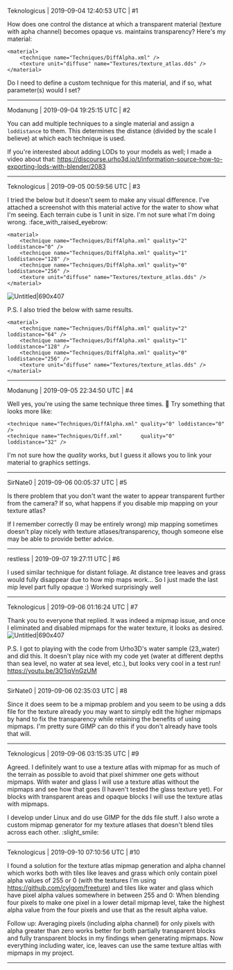 Teknologicus | 2019-09-04 12:40:53 UTC | #1

How does one control the distance at which a transparent material (texture with apha channel) becomes opaque vs. maintains transparency?  Here's my material:

    <material>
        <technique name="Techniques/DiffAlpha.xml" />
        <texture unit="diffuse" name="Textures/texture_atlas.dds" />
    </material>

Do I need to define a custom technique for this material, and if so, what parameter(s) would I set?

-------------------------

Modanung | 2019-09-04 19:25:15 UTC | #2

You can add multiple techniques to a single material and assign a `loddistance` to them. This determines the distance (divided by the scale I believe) at which each technique is used.

If you're interested about adding LODs to your models as well; I made a video about that:
https://discourse.urho3d.io/t/information-source-how-to-exporting-lods-with-blender/2083

-------------------------

Teknologicus | 2019-09-05 00:59:56 UTC | #3

I tried the below but it doesn't seem to make any visual difference.  I've attached a screenshot with this material active for the water to show what I'm seeing.  Each terrain cube is 1 unit in size.  I'm not sure what I'm doing wrong. :face_with_raised_eyebrow:

    <material>
        <technique name="Techniques/DiffAlpha.xml" quality="2" loddistance="0" />
        <technique name="Techniques/DiffAlpha.xml" quality="1" loddistance="128" />
        <technique name="Techniques/DiffAlpha.xml" quality="0" loddistance="256" />
        <texture unit="diffuse" name="Textures/texture_atlas.dds" />
    </material>
![Untitled|690x407](upload://2S4Ci77PDtTT82fsMAnJkmPI8m8.png)

P.S.  I also tried the below with same results.

    <material>
        <technique name="Techniques/DiffAlpha.xml" quality="2" loddistance="64" />
        <technique name="Techniques/DiffAlpha.xml" quality="1" loddistance="128" />
        <technique name="Techniques/DiffAlpha.xml" quality="0" loddistance="256" />
        <texture unit="diffuse" name="Textures/texture_atlas.dds" />
    </material>

-------------------------

Modanung | 2019-09-05 22:34:50 UTC | #4

Well yes, you're using the same technique three times. :slightly_smiling_face:
Try something that looks more like:
```
<technique name="Techniques/DiffAlpha.xml" quality="0" loddistance="0"  />
<technique name="Techniques/Diff.xml"      quality="0" loddistance="32" />
```

I'm not sure how the *quality* works, but I guess it allows you to link your material to graphics settings.

-------------------------

SirNate0 | 2019-09-06 00:05:37 UTC | #5

Is there problem that you don't want the water to appear transparent further from the camera? If so, what happens if you disable mip mapping on your texture atlas? 

If I remember correctly (I may be entirely wrong) mip mapping sometimes doesn't play nicely with texture atlases/transparency, though someone else may be able to provide better advice.

-------------------------

restless | 2019-09-07 19:27:11 UTC | #6

I used similar technique for distant foliage. At distance tree leaves and grass would fully disappear due to how mip maps work... So I just made the last mip level part fully opaque :) Worked surprisingly well

-------------------------

Teknologicus | 2019-09-06 01:16:24 UTC | #7

Thank you to everyone that replied.  It was indeed a mipmap issue, and once I eliminated and disabled mipmaps for the water texture, it looks as desired.
![Untitled|690x407](upload://fwTYWbWcbd4JicqgtGcXSIQnja9.jpeg)

P.S.  I got to playing with the code from Urho3D's water sample (23_water) and did this.  It doesn't play nice with my code yet (water at different depths than sea level, no water at sea level, etc.), but looks very cool in a test run!
https://youtu.be/3O1iqVnGzUM

-------------------------

SirNate0 | 2019-09-06 02:35:03 UTC | #8

Since it does seem to be a mipmap problem and you seem to be using a dds file for the texture already you may want to simply edit the higher mipmaps by hand to fix the transparency while retaining the benefits of using mipmaps. I'm pretty sure GIMP can do this if you don't already have tools that will.

-------------------------

Teknologicus | 2019-09-06 03:15:35 UTC | #9

Agreed.  I definitely want to use a texture atlas with mipmap for as much of the terrain as possible to avoid that pixel shimmer one gets without mipmaps.  With water and glass I will use a texture atlas without the mipmaps and see how that goes (I haven't tested the glass texture yet).  For blocks with transparent areas and opaque blocks I will use the texture atlas with mipmaps.

I develop under Linux and do use GIMP for the dds file stuff.  I also wrote a custom mipmap generator for my texture atlases that doesn't blend tiles across each other.  :slight_smile:

-------------------------

Teknologicus | 2019-09-10 07:10:56 UTC | #10

I found a solution for the texture atlas mipmap generation and alpha channel which works both with tiles like leaves and grass which only contain pixel alpha values of 255 or 0 (with the textures I'm using https://github.com/cylgom/freeture) and tiles like water and glass which have pixel alpha values somewhere in between 255 and 0:  When blending four pixels to make one pixel in a lower detail mipmap level, take the highest alpha value from the four pixels and use that as the result alpha value.

Follow up:  Averaging pixels (including alpha channel) for only pixels with alpha greater than zero works better for both partially transparent blocks and fully transparent blocks in my findings when generating mipmaps.  Now everything including water, ice, leaves can use the same texture altlas with mipmaps in my project.

-------------------------

